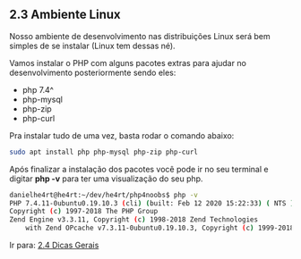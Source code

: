 ## 2.3 Ambiente Linux

Nosso ambiente de desenvolvimento nas distribuições Linux será bem simples de se instalar (Linux tem dessas né).

Vamos instalar o PHP com alguns pacotes extras para ajudar no desenvolvimento posteriormente sendo eles:

- php 7.4^
- php-mysql
- php-zip
- php-curl

Pra instalar tudo de uma vez, basta rodar o comando abaixo:

```bash
sudo apt install php php-mysql php-zip php-curl
```

Após finalizar a instalação dos pacotes você pode ir no seu terminal e digitar **php -v** para ter uma visualização do seu php.

```bash
danielhe4rt@he4rt:~/dev/he4rt/php4noobs$ php -v
PHP 7.4.11-0ubuntu0.19.10.3 (cli) (built: Feb 12 2020 15:22:33) ( NTS )
Copyright (c) 1997-2018 The PHP Group
Zend Engine v3.3.11, Copyright (c) 1998-2018 Zend Technologies
    with Zend OPcache v7.3.11-0ubuntu0.19.10.3, Copyright (c) 1999-2018, by Zend Technologies
```

Ir para: [2.4 Dicas Gerais](4-Dicas-gerais.md)
